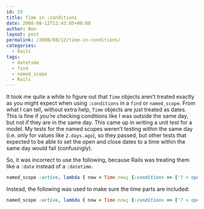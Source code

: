 ```yaml
---
id: 19
title: Time in :conditions
date: 2008-08-12T12:43:05+00:00
author: Ben
layout: post
permalink: /2008/08/12/time-in-conditions/
categories:
  - Rails
tags:
  - datetime
  - find
  - named_scope
  - Rails
---
```

It took me quite a while to figure out that `Time` objects aren&#8217;t treated exactly as you might expect when using `:conditions` in a `find` or `named_scope`. From what I can tell, without extra help, `Time` objects are just treated as dates. This is fine if you&#8217;re checking conditions like I was outside the same day, but not if they are in the same day. This came up in writing a unit test for a model. My tests for the named scopes weren&#8217;t testing within the same day (i.e. only for values like `2.days.ago`), so they passed, but other tests that expected to be able to set the open and close dates to a time within the same day would fail (confusingly).

So, it was incorrect to use the following, because Rails was treating them like a `:date` instead of a `:datetime`.

```ruby
named_scope :active, lambda { now = Time.now; {:conditions => ['? > open_date and ? < close_date', now, now] } }
```

Instead, the following was used to make sure the time parts are included:

```ruby
named_scope :active, lambda { now = Time.now; {:conditions => ['? > open_date and ? < close_date', now.to_s(:sql), now.to_s(:sql)] } }
```